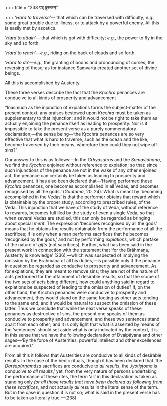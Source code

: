 +++
title = "238 यद् दुस्तरम्"

+++
‘*Hard to traverse*’— that which can be traversed with difficulty;
*e.g*., some great trouble due to illness, or to attack by a powerful
enemy. All this is easily met by ascetics.

‘*Hard to attain*’— that which is got with difficulty; *e.g*., the power
to fly in the sky and so forth.

‘*Hard to reach*’—*e.g*., riding on the back of clouds and so forth.

‘*Hard to do*’—*e.g*., the granting of boons and pronouncing of curses;
the reversing of these; as for instance Saṃvarta created another set of
divine beings.

All this is accomplished by Austerity.

These three verses describe the fact that the *Kṛcchra* penances are
conducive to all kinds of prosperity and advancement

“Inasmuch as the injunction of expiations forms the subject-matter of
the present context, any praises bestowed upon *Kṛcchra* must be taken
as supplementary to that injunction; and it would not be right to take
them as actually enjoining the penance itself as leading to prosperity.
Nor is it impossible to take the present verse as a purely commendatory
declamation,—the sense being—‘the Kṛcchra penances are so very effective
that what is hard to traverse, such as the ocean and the like, become
traversed by their means, wherefore then could they not wipe off sins?”

Our answer to this is as follows:—In the *Gṛhyasūtras* and the
*Sāmavidhāna*, we find the *Kṛcchra* enjoined without reference to
expiation; so that: since such injunctions of the penance are not in the
wake of any other enjoined act, the penance can certainly be taken as
leading to prosperity and advancement. It has also been declared
that—‘Having performed these *Kṛcchra* penances, one becomes
accomplished in all Vedas, and becomes recognised by all the gods.’
(*Gautama*, 20. 24). What is meant by ‘becoming accomplished in the
Vedas’ is that the performer obtains that reward which is obtainable by
the proper study, according to prescribed rules, of the Veda. This
injunction that we have of the study of Veda, without reference to
rewards, becomes fulfilled by the study of even a single Veda; so that
when several Vedas are studied, this can only be regarded as bringing
about special *merit*. The expression ‘becomes recognised by all the
gods’ means that he obtains the results obtainable from the performance
of all the sacrifices; if is only when a man performs sacrifices that he
becomes ‘recognised by the gods,’ and not by performing *expiations*,
which partake of the nature of *gifts* (not sacrifices). Further, what
has been said in the present work in connection with the statement that
‘for the Brāhmaṇa, Austerity is knowledge’ (236),—which was suspected of
implying the omission by the Brāhmaṇa of all his duties,—is possible
only if the penance in question be regarded as conducive to prosperity
and advancement. As for expiations, they are meant to remove sins; they
are not of the nature of acts performed for the attainment of desirable
results; so that the scope of the two sets of acts being different, how
could anything said in regard to expiations be suspected of leading to
the omission of duties? If, on the other hand, the Kṛcchra penances were
conducive to prosperity and advancement, they would stand on the same
footing as other acts tending to the same end; and it would be natural
to suspect the omission of these latter. Thus we conclude that while the
next verse speaks of these penances as destructive of sins, the present
one speaks of them as conducive to prosperity and advancement; and these
two sentences stand apart from each other; and it is only light that
what is asserted by means of the ‘sentences’ should set aside what is
only indicated by the context, it is in this sense that we have the
following declaration of Dvaipāyana and other sages—‘By the force of
Austerities, powerful intellect and other excellences are acquired.’

From all this it follows that Austerities are conducive to all kinds of
desirable results. In the case of the Vedic rituals, though it has been
declared that ‘the *Darśapūrṇamāsa* sacrifices are conducive to *all
results*, the *Jyotiṣṭoma* is conducive *to all results*,’ yet, from the
very nature of persons undertaking the performance of these rites, the
term ‘all’ in this declaration is taken as standing only *for all those
results that have been declared as following from these sacrifices*, and
not actually *all* results in the literal sense of the term. But in the
case in question it is not so; what is said in the present verse has to
be taken as literally true.—(238)


